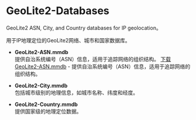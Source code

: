# GeoLite2-Databases
GeoLite2 ASN, City, and Country databases for IP geolocation。

用于IP地理定位的GeoLite2网络、城市和国家数据库。

- **GeoLite2-ASN.mmdb**  
  提供自治系统编号（ASN）信息，适用于追踪网络的组织结构。
[下载 GeoLite2-ASN.mmdb](https://github.com/MyCan93/GeoLite2-Databases/releases/download/GeoLite2/GeoLite2-ASN.mmdb) - 提供自治系统编号（ASN）信息，适用于追踪网络的组织结构。
- **GeoLite2-City.mmdb**  
  包括城市级别的地理信息，如城市名称、纬度和经度。

- **GeoLite2-Country.mmdb**  
  提供国家级的地理定位数据。
